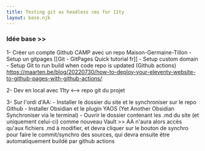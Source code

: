 ```yaml
---
title: Testing git as headless cms for 11ty
layout: base.njk
---
```


### Idée base >>
1- Créer un compte Github CAMP avec un repo Maison-Germaine-Tillon
	- Setup un gitpages [[Git - GitPages Quick tutorial fr]]
	- Setup custom domain
	- Setup Git to run build when code repo is updated (Github actions) https://maarten.be/blog/20220730/how-to-deploy-your-eleventy-website-to-github-pages-with-github-actions/
	
2- Dev en local avec 11ty <--> repo git du projet

3- Sur l'ordi d'AA:
	- Installer le dossier du site et le synchroniser sur le repo Github
	- Installer Obsidian et le plugin YAOS (Yet Another Obsidian Synchroniser via le terminal)
	- Ouvrir le dossier contenant les .md du site (et uniquement celui-ci) comme nouveau Vault
	>> AA n'aura alors accès qu'aux fichiers .md à modifier, et devra cliquer sur le bouton de synchro pour faire le commit/synchro des sources, qui devra ensuite être automatiquement buildé par github actions